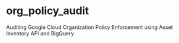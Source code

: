 # org_policy_audit
Auditing Google Cloud Organization Policy Enforcement using Asset Inventory API and BigQuery
